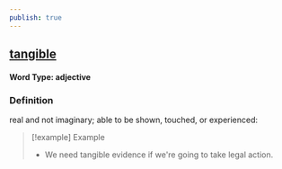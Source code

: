```yaml
---
publish: true
---
```

## [tangible](https://dictionary.cambridge.org/dictionary/english/tangible)

#### Word Type: adjective
### Definition
real and not imaginary; able to be shown, touched, or experienced:

>[!example] Example
> - We need tangible evidence if we're going to take legal action.
